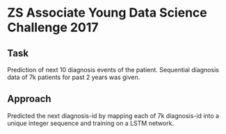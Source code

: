 # ZS Associate Young Data Science Challenge 2017
## Task 
Prediction of next 10 diagnosis events of the patient. Sequential diagnosis data of 7k patients for past 2 years was given.
## Approach 
Predicted the next diagnosis-id by mapping each of 7k diagnosis-id into a unique integer sequence and training on a LSTM network.
